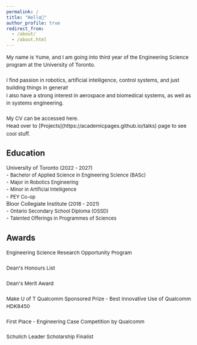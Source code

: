 ```yaml
---
permalink: /
title: "Hello👋"
author_profile: true
redirect_from: 
  - /about/
  - /about.html
---
```


<span style="line-height: 1.5; font-size: 0.97em">
  My name is Yume, and I am going into third year of the Engineering Science program at the University of Toronto. <br>
  <br>
  I find passion in robotics, artificial intelligence, control systems, and just building things in general!<br>
  I also have a strong interest in aerospace and biomedical systems, as well as in systems engineering.<br>
  <br>
  My CV can be accessed here. <br>
  Head over to [Projects](https://academicpages.github.io/talks) page to see cool stuff.
</span>

Education
------
<div style="margin-bottom: 2px;">
  University of Toronto<span style="font-size: 0.94em;"> (2022 - 2027)</span>
</div>
- <span style="font-size: 0.92em; line-height:1.5;">Bachelor of Applied Science in Engineering Science (BASc)</span><br>
- <span style="font-size: 0.92em; line-height:1.5;">Major in Robotics Engineering</span><br>
- <span style="font-size: 0.92em; line-height:1.5;">Minor in Artificial Intelligence</span><br>
- <span style="font-size: 0.92em; line-height:1.5; margin-bottom: 10px;">PEY Co-op</span>

<div style="margin-bottom: 2px;">
  Bloor Collegiate Institute<span style="font-size: 0.94em;"> (2018 - 2021)</span>
</div>
- <span style="font-size: 0.92em; line-height:1.5;">Ontario Secondary School Diploma (OSSD)</span><br>
- <span style="font-size: 0.92em; line-height:1.5;">Talented Offerings in Programmes of Sciences</span><br>

Awards
------
<span style="line-height: 1.5; font-size: 0.97em">
  Engineering Science Research Opportunity Program<br> 
  <br>
  Dean's Honours List<br>
  <br>
  Dean's Merit Award<br>
  <br>
  Make U of T Qualcomm Sponsored Prize - Best Innovative Use of Qualcomm HDK8450<br>
  <br>
  First Place - Engineering Case Competition by Qualcomm<br>
  <br>
  Schulich Leader Scholarship Finalist
</span>